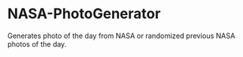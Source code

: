 # NASA-PhotoGenerator
Generates photo of the day from NASA or randomized previous NASA photos of the day.





